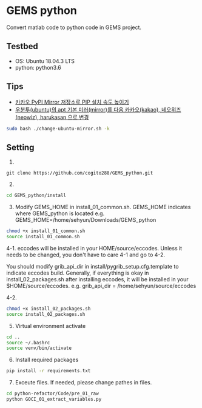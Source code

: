 # GEMS python

Convert matlab code to python code in GEMS project.

## Testbed
- OS: Ubuntu 18.04.3 LTS
- python: python3.6

## Tips 
- [카카오 PyPI Mirror 저장소로 PIP 설치 속도 높이기](http://www.kwangsiklee.com/2018/05/%EC%B9%B4%EC%B9%B4%EC%98%A4-pypi-mirror-%EC%A0%80%EC%9E%A5%EC%86%8C%EB%A1%9C-pip-%EC%84%A4%EC%B9%98-%EC%86%8D%EB%8F%84-%EB%86%92%EC%9D%B4%EA%B8%B0/)
- [우분투(ubuntu)의 apt 기본 미러(mirror)를 다음 카카오(kakao), 네오위즈(neowiz), harukasan 으로 변경](https://gist.github.com/lesstif/8185f143ba7b8881e767900b1c8e98ad)
```bash
sudo bash ./change-ubuntu-mirror.sh -k
```


## Setting
1. 
```
git clone https://github.com/cogito288/GEMS_python.git
```

2. 
```bash
cd GEMS_python/install
```

3. Modify GEMS_HOME in install_01_common.sh. GEMS_HOME indicates where GEMS_python is located e.g. GEMS_HOME=/home/sehyun/Downloads/GEMS_python
```bash
chmod +x install_01_common.sh
source install_01_common.sh
```

4-1. eccodes will be installed in your HOME/source/eccodes. Unless it needs to be changed, you don't have to care 4-1 and go to 4-2.

You should modify grib_api_dir in install/pygrib_setup.cfg.template to indicate eccodes build.
Generally, if everything is okay in install_02_packages.sh after installing eccodes, it will be installed in your $HOME/source/eccodes.
e.g. grib_api_dir = /home/sehyun/source/eccodes

4-2.
```bash
chmod +x install_02_packages.sh
source install_02_packages.sh
```

5. Virtual environment activate
```bash
cd ..
source ~/.bashrc
source venv/bin/activate
```

6. Install required packages
```bash
pip install -r requirements.txt
```

7. Exceute files. If needed, please change pathes in files.

```bash
cd python-refactor/Code/pre_01_raw
python GOCI_01_extract_variables.py
```
